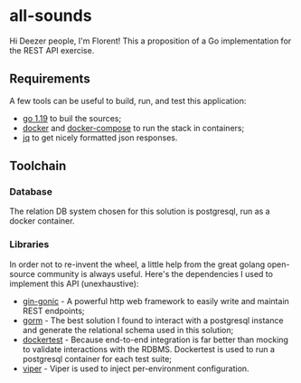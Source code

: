 # all-sounds
Hi Deezer people, I'm Florent! This a proposition of a Go implementation for the REST API exercise.

<!-- ----------------------------------------------------------------------------------------------- -->

## Requirements

A few tools can be useful to build, run, and test this application: 
- [go 1.19](https://go.dev/doc/install) to buil the sources;
- [docker](https://docs.docker.com/get-started/) and [docker-compose](https://docs.docker.com/compose/) to run the stack in containers;
- [jq](https://stedolan.github.io/jq/) to get nicely formatted json responses.

## Toolchain

### Database

The relation DB system chosen for this solution is postgresql, run as a docker container.

### Libraries

In order not to re-invent the wheel, a little help from the great golang open-source community is always useful. Here's the dependencies I used to implement this API (unexhaustive):

- [gin-gonic](https://gin-gonic.com/docs/) - A powerful http web framework to easily write and maintain REST endpoints;
- [gorm](https://gorm.io/) - The best solution I found to interact with a postgresql instance and generate the relational schema used in this solution;
- [dockertest](https://github.com/ory/dockertest) - Because end-to-end integration is far better than mocking to validate interactions with the RDBMS. Dockertest is used to run a postgresql container for each test suite;
- [viper](github.com/spf13/viper) - Viper is used to inject per-environment configuration.